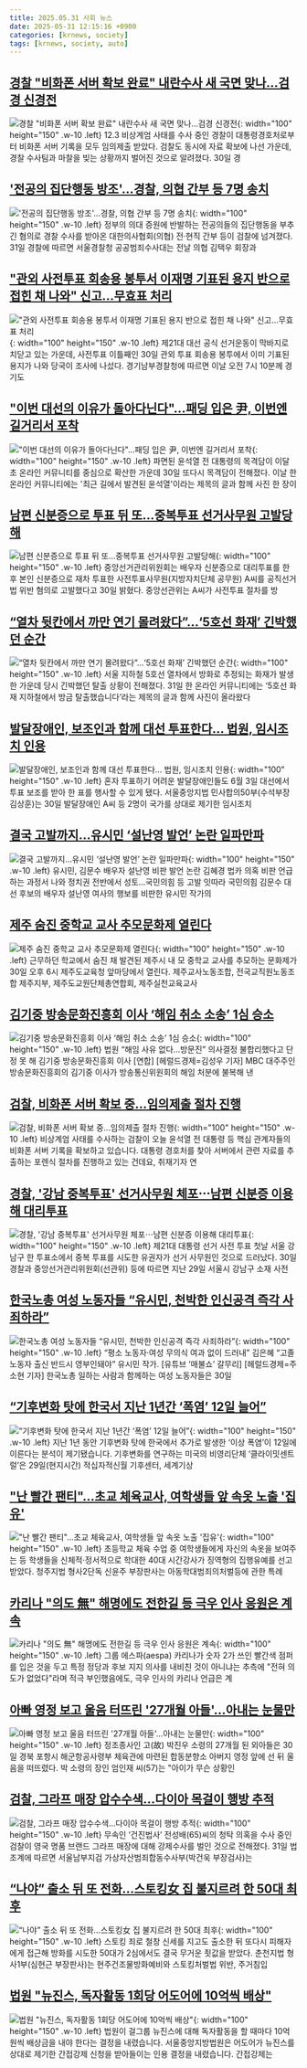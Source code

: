 ```yaml
---
title: 2025.05.31 사회 뉴스
date: 2025-05-31 12:15:16 +0900
categories: [krnews, society]
tags: [krnews, society, auto]
---
```

## [경찰 "비화폰 서버 확보 완료" 내란수사 새 국면 맞나…검경 신경전](https://n.news.naver.com/mnews/article/123/0002360232)

![경찰 "비화폰 서버 확보 완료" 내란수사 새 국면 맞나…검경 신경전](https://mimgnews.pstatic.net/image/origin/123/2025/05/30/2360232.jpg?type=nf220_150){: width="100" height="150" .w-10 .left}
12.3 비상계엄 사태를 수사 중인 경찰이 대통령경호처로부터 비화폰 서버 기록을 모두 임의제출 받았다. 검찰도 동시에 자료 확보에 나선 가운데, 경찰 수사팀과 마찰을 빚는 상황까지 벌어진 것으로 알려졌다. 30일 경

## ['전공의 집단행동 방조'...경찰, 의협 간부 등 7명 송치](https://n.news.naver.com/mnews/article/014/0005357359)

!['전공의 집단행동 방조'...경찰, 의협 간부 등 7명 송치](https://mimgnews.pstatic.net/image/origin/014/2025/05/31/5357359.jpg?type=nf220_150){: width="100" height="150" .w-10 .left}
정부의 의대 증원에 반발하는 전공의들의 집단행동을 부추긴 혐의로 경찰 수사를 받아온 대한의사협회(의협) 전·현직 간부 등이 검찰에 넘겨졌다. 31일 경찰에 따르면 서울경찰청 공공범죄수사대는 전날 의협 김택우 회장과

## ["관외 사전투표 회송용 봉투서 이재명 기표된 용지 반으로 접힌 채 나와" 신고…무효표 처리](https://n.news.naver.com/mnews/article/087/0001120118)

!["관외 사전투표 회송용 봉투서 이재명 기표된 용지 반으로 접힌 채 나와" 신고…무효표 처리](https://mimgnews.pstatic.net/image/origin/087/2025/05/30/1120118.jpg?type=nf220_150){: width="100" height="150" .w-10 .left}
제21대 대선 공식 선거운동이 막바지로 치닫고 있는 가운데, 사전투표 이틀째인 30일 관외 투표 회송용 봉투에서 이미 기표된 용지가 나와 당국이 조사에 나섰다. 경기남부경찰청에 따르면 이날 오전 7시 10분께 경기도

## ["이번 대선의 이유가 돌아다닌다"…패딩 입은 尹, 이번엔 길거리서 포착](https://n.news.naver.com/mnews/article/421/0008285899)

!["이번 대선의 이유가 돌아다닌다"…패딩 입은 尹, 이번엔 길거리서 포착](https://mimgnews.pstatic.net/image/origin/421/2025/05/30/8285899.jpg?type=nf220_150){: width="100" height="150" .w-10 .left}
파면된 윤석열 전 대통령의 목격담이 이달 초 온라인 커뮤니티를 중심으로 확산한 가운데 30일 또다시 목격담이 전해졌다. 이날 한 온라인 커뮤니티에는 '최근 길에서 발견된 윤석열'이라는 제목의 글과 함께 사진 한 장이

## [남편 신분증으로 투표 뒤 또…중복투표 선거사무원 고발당해](https://n.news.naver.com/mnews/article/025/0003444800)

![남편 신분증으로 투표 뒤 또…중복투표 선거사무원 고발당해](https://mimgnews.pstatic.net/image/origin/025/2025/05/30/3444800.jpg?type=nf220_150){: width="100" height="150" .w-10 .left}
중앙선거관리위원회는 배우자 신분증으로 대리투표를 한 후 본인 신분증으로 재차 투표한 사전투표사무원(지방자치단체 공무원) A씨를 공직선거법 위반 혐의로 고발했다고 30일 밝혔다. 중앙선관위는 A씨가 사전투표 절차를 방

## [“열차 뒷칸에서 까만 연기 몰려왔다”…‘5호선 화재’ 긴박했던 순간](https://n.news.naver.com/mnews/article/009/0005501756)

![“열차 뒷칸에서 까만 연기 몰려왔다”…‘5호선 화재’ 긴박했던 순간](https://mimgnews.pstatic.net/image/origin/009/2025/05/31/5501756.jpg?type=nf220_150){: width="100" height="150" .w-10 .left}
서울 지하철 5호선 열차에서 방화로 추정되는 화재가 발생한 가운데 당시 긴박했던 탈출 상황이 전해졌다. 31일 한 온라인 커뮤니티에는 ‘5호선 화재 지하철에서 방금 탈출했습니다’라는 제목의 글과 함께 사진이 올라왔다

## [발달장애인, 보조인과 함께 대선 투표한다... 법원, 임시조치 인용](https://n.news.naver.com/mnews/article/469/0000867782)

![발달장애인, 보조인과 함께 대선 투표한다... 법원, 임시조치 인용](https://mimgnews.pstatic.net/image/origin/469/2025/05/30/867782.jpg?type=nf220_150){: width="100" height="150" .w-10 .left}
혼자 투표하기 어려운 발달장애인들도 6월 3일 대선에서 투표 보조를 받아 한 표를 행사할 수 있게 됐다. 서울중앙지법 민사합의50부(수석부장 김상훈)는 30일 발달장애인 A씨 등 2명이 국가를 상대로 제기한 임시조치

## [결국 고발까지…유시민 ‘설난영 발언’ 논란 일파만파](https://n.news.naver.com/mnews/article/022/0004039816)

![결국 고발까지…유시민 ‘설난영 발언’ 논란 일파만파](https://mimgnews.pstatic.net/image/origin/022/2025/05/31/4039816.jpg?type=nf220_150){: width="100" height="150" .w-10 .left}
유시민, 김문수 배우자 설난영 비판 발언 논란 김혜경 법카 의혹 비판 언급하는 과정서 나와 정치권 전반에서 성토…국민의힘 등 고발 잇따라 국민의힘 김문수 대선 후보의 배우자 설난영 여사의 행보를 비판한 유시민 작가의

## [제주 숨진 중학교 교사 추모문화제 열린다](https://n.news.naver.com/mnews/article/005/0001780007)

![제주 숨진 중학교 교사 추모문화제 열린다](https://mimgnews.pstatic.net/image/origin/005/2025/05/30/1780007.jpg?type=nf220_150){: width="100" height="150" .w-10 .left}
근무하던 학교에서 숨진 채 발견된 제주시 내 모 중학교 교사를 추모하는 문화제가 30일 오후 6시 제주도교육청 앞마당에서 열린다. 제주교사노동조합, 전국교직원노동조합 제주지부, 제주도교원단체총연합회, 제주실천교육교사

## [김기중 방송문화진흥회 이사 ‘해임 취소 소송’ 1심 승소](https://n.news.naver.com/mnews/article/016/0002478997)

![김기중 방송문화진흥회 이사 ‘해임 취소 소송’ 1심 승소](https://mimgnews.pstatic.net/image/origin/016/2025/05/30/2478997.jpg?type=nf220_150){: width="100" height="150" .w-10 .left}
법원 “해임 사유 없다…방문진” 의사결정 불합리했다고 단정 못 해 김기중 방송문화진흥회 이사 [연합] [헤럴드경제=김성우 기자] MBC 대주주인 방송문화진흥회의 김기중 이사가 방송통신위원회의 해임 처분에 불복해 낸

## [검찰, 비화폰 서버 확보 중...임의제출 절차 진행](https://n.news.naver.com/mnews/article/052/0002199914)

![검찰, 비화폰 서버 확보 중...임의제출 절차 진행](https://mimgnews.pstatic.net/image/origin/052/2025/05/30/2199914.jpg?type=nf220_150){: width="100" height="150" .w-10 .left}
비상계엄 사태를 수사하는 검찰이 오늘 윤석열 전 대통령 등 핵심 관계자들의 비화폰 서버 기록을 확보하고 있습니다. 대통령 경호처를 찾아 서버에서 관련 자료를 추출하는 포렌식 절차를 진행하고 있는 건데요, 취재기자 연

## [경찰, '강남 중복투표' 선거사무원 체포⋯남편 신분증 이용해 대리투표](https://n.news.naver.com/mnews/article/031/0000936667)

![경찰, '강남 중복투표' 선거사무원 체포⋯남편 신분증 이용해 대리투표](https://mimgnews.pstatic.net/image/origin/031/2025/05/30/936667.jpg?type=nf220_150){: width="100" height="150" .w-10 .left}
제21대 대통령 선거 사전 투표 첫날 서울 강남구 한 투표소에서 중복 투표를 시도한 유권자가 선거 사무원인 것으로 드러났다. 30일 경찰과 중앙선거관리위원회(선관위) 등에 따르면 지난 29일 서울시 강남구 소재 사전

## [한국노총 여성 노동자들 “유시민, 천박한 인신공격 즉각 사죄하라”](https://n.news.naver.com/mnews/article/016/0002478947)

![한국노총 여성 노동자들 “유시민, 천박한 인신공격 즉각 사죄하라”](https://mimgnews.pstatic.net/image/origin/016/2025/05/30/2478947.jpg?type=nf220_150){: width="100" height="150" .w-10 .left}
“평소 노동자·여성 무의식 여과 없이 드러내” 김은혜 “고졸노동자 출신 반드시 영부인돼야” 유시민 작가. [유튜브 ‘매불쇼’ 갈무리] [헤럴드경제=주소현 기자] 한국노총 일하는 사람과 함께하는 여성 노동자들은 30일

## [“기후변화 탓에 한국서 지난 1년간 ‘폭염’ 12일 늘어”](https://n.news.naver.com/mnews/article/056/0011962203)

![“기후변화 탓에 한국서 지난 1년간 ‘폭염’ 12일 늘어”](https://mimgnews.pstatic.net/image/origin/056/2025/05/30/11962203.jpg?type=nf220_150){: width="100" height="150" .w-10 .left}
지난 1년 동안 기후변화 탓에 한국에서 추가로 발생한 ‘이상 폭염’이 12일에 이른다는 분석이 제기됐습니다. 기후변화를 연구하는 미국의 비영리단체 ‘클라이밋센트럴’은 29일(현지시간) 적십자적신월 기후센터, 세계기상

## ["난 빨간 팬티"…초교 체육교사, 여학생들 앞 속옷 노출 '집유'](https://n.news.naver.com/mnews/article/421/0008285679)

!["난 빨간 팬티"…초교 체육교사, 여학생들 앞 속옷 노출 '집유'](https://mimgnews.pstatic.net/image/origin/421/2025/05/30/8285679.jpg?type=nf220_150){: width="100" height="150" .w-10 .left}
초등학교 체육 수업 중 여학생들에게 자신의 속옷을 보여주는 등 학생들을 신체적·정서적으로 학대한 40대 시간강사가 징역형의 집행유예를 선고받았다. 청주지법 형사2단독 신윤주 부장판사는 아동학대범죄의처벌등에 관한 특례

## [카리나 "의도 無" 해명에도 전한길 등 극우 인사 응원은 계속](https://n.news.naver.com/mnews/article/079/0004030239)

![카리나 "의도 無" 해명에도 전한길 등 극우 인사 응원은 계속](https://mimgnews.pstatic.net/image/origin/079/2025/05/30/4030239.jpg?type=nf220_150){: width="100" height="150" .w-10 .left}
그룹 에스파(aespa) 카리나가 숫자 2가 쓰인 빨간색 점퍼를 입은 것을 두고 특정 정당과 후보 지지 의사를 내비친 것이 아니냐는 추측에 "전혀 의도가 없었다"라며 적극 부인했음에도, 극우 인사의 카리나 언급은 계

## [아빠 영정 보고 울음 터뜨린 '27개월 아들'…아내는 눈물만](https://n.news.naver.com/mnews/article/421/0008285916)

![아빠 영정 보고 울음 터뜨린 '27개월 아들'…아내는 눈물만](https://mimgnews.pstatic.net/image/origin/421/2025/05/30/8285916.jpg?type=nf220_150){: width="100" height="150" .w-10 .left}
정조종사인 고(故) 박진우 소령의 27개월 된 외아들은 30일 경북 포항시 해군항공사령부 체육관에 마련된 합동분향소 아버지 영정 앞에 선 뒤 울음을 떠뜨렸다. 박 소령의 장인 엄인재 씨(57)는 "아이가 무슨 상황인

## [검찰, 그라프 매장 압수수색…다이아 목걸이 행방 추적](https://n.news.naver.com/mnews/article/005/0001780141)

![검찰, 그라프 매장 압수수색…다이아 목걸이 행방 추적](https://mimgnews.pstatic.net/image/origin/005/2025/05/31/1780141.jpg?type=nf220_150){: width="100" height="150" .w-10 .left}
무속인 ‘건진법사’ 전성배(65)씨의 청탁 의혹을 수사 중인 검찰이 영국 명품 브랜드 그라프 매장에 대해 강제수사를 벌인 것으로 전해졌다. 31일 법조계에 따르면 서울남부지검 가상자산범죄합동수사부(박건욱 부장검사)는

## [“나야” 출소 뒤 또 전화…스토킹女 집 불지르려 한 50대 최후](https://n.news.naver.com/mnews/article/016/0002479049)

![“나야” 출소 뒤 또 전화…스토킹女 집 불지르려 한 50대 최후](https://mimgnews.pstatic.net/image/origin/016/2025/05/31/2479049.jpg?type=nf220_150){: width="100" height="150" .w-10 .left}
스토킹 죄로 철창 신세를 지고도 출소한 뒤 또다시 피해자에게 접근해 방화를 시도한 50대가 2심에서도 결국 무거운 죗값을 받았다. 춘천지법 형사1부(심현근 부장판사)는 현주건조물방화예비와 스토킹처벌법 위반, 주거침입

## [법원 "뉴진스, 독자활동 1회당 어도어에 10억씩 배상"](https://n.news.naver.com/mnews/article/052/0002200088)

![법원 "뉴진스, 독자활동 1회당 어도어에 10억씩 배상"](https://mimgnews.pstatic.net/image/origin/052/2025/05/30/2200088.jpg?type=nf220_150){: width="100" height="150" .w-10 .left}
법원이 걸그룹 뉴진스에 대해 독자활동을 할 때마다 10억 원씩 배상금을 내야 한다는 결정을 내렸습니다. 서울중앙지방법원은 어도어가 뉴진스를 상대로 제기한 간접강제 신청을 받아들이는 인용 결정을 내렸습니다. 간접강제는

